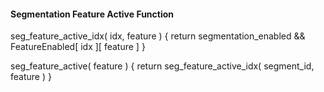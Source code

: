 #### Segmentation Feature Active Function

<div class="syntax">
seg_feature_active_idx( idx, feature ) {
    return segmentation_enabled && FeatureEnabled[ idx ][ feature ]
}

seg_feature_active( feature ) {
    return seg_feature_active_idx( segment_id, feature )
}
</div>

